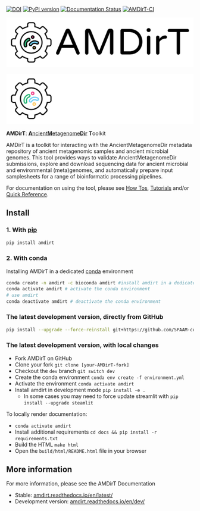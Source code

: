 [![DOI](https://zenodo.org/badge/DOI/10.5281/zenodo.4003825.svg)](https://doi.org/10.5281/zenodo.4003825) [![PyPI version](https://badge.fury.io/py/AMDirT.svg)](https://pypi.org/project/AMDirT) [![Documentation Status](https://readthedocs.org/projects/amdirt/badge/?version=dev)](https://amdirt.readthedocs.io/en/dev/?badge=dev) [![AMDirT-CI](https://github.com/SPAAM-community/AMDirT/actions/workflows/ci_test.yml/badge.svg)](https://github.com/SPAAM-community/AMDirT/actions/workflows/ci_test.yml)

<div align="center">
  
![AMDirT](https://raw.githubusercontent.com/SPAAM-community/AMDirT/master/assets/logo_rectangular.png#gh-light-mode-only) 

</div>

<div align="center">
  
![AMDirT](https://raw.githubusercontent.com/SPAAM-community/AMDirT/master/assets/logo_rectangular_dark.png#gh-dark-mode-only)

</div>

**AMDirT**: [**A**ncient**M**etagenome**Dir**](https://github.com/SPAAM-community/ancientmetagenomedir) **T**oolkit

AMDirT is a toolkit for interacting with the AncientMetagenomeDir metadata repository of ancient metagenomic samples and ancient microbial genomes. This tool provides ways to validate AncientMetagenomeDir submissions, explore and download sequencing data for ancient microbial and environmental (meta)genomes, and automatically prepare input samplesheets for a range of bioinformatic processing pipelines.

For documentation on using the tool, please see [How Tos](https://amdirt.readthedocs.io/en/latest/how_to/index.html), [Tutorials](https://amdirt.readthedocs.io/en/latest/tutorials/index.html) and/or [Quick Reference](https://amdirt.readthedocs.io/en/latest/reference.html).

## Install

### 1. With [pip](https://pip.pypa.io/en/stable/getting-started/)

```bash
pip install amdirt
```

### 2. With conda

Installing AMDirT in a dedicated [conda](https://docs.conda.io/projects/miniconda/en/latest/index.html) environment

```bash
conda create -n amdirt -c bioconda amdirt #install amdirt in a dedicated conda environment
conda activate amdirt # activate the conda environment
# use amdirt
conda deactivate amdirt # deactivate the conda environment
```

### The latest development version, directly from GitHub

```bash
pip install --upgrade --force-reinstall git+https://github.com/SPAAM-community/AMDirT.git@dev
```

### The latest development version, with local changes

- Fork AMDirT on GitHub
- Clone your fork `git clone [your-AMDirT-fork]`
- Checkout the `dev` branch `git switch dev`
- Create the conda environment `conda env create -f environment.yml`
- Activate the environment `conda activate amdirt`
- Install amdirt in development mode `pip install -e .`
  - In some cases you may need to force update streamlit with `pip install --upgrade steamlit`

To locally render documentation:

- `conda activate amdirt`
- Install additional requirements `cd docs && pip install -r requirements.txt`
- Build the HTML `make html`
- Open the `build/html/README.html` file in your browser

## More information

For more information, please see the AMDirT Documentation

- Stable: [amdirt.readthedocs.io/en/latest/](https://amdirt.readthedocs.io/en/latest/)
- Development version: [amdirt.readthedocs.io/en/dev/](https://amdirt.readthedocs.io/en/dev/)
